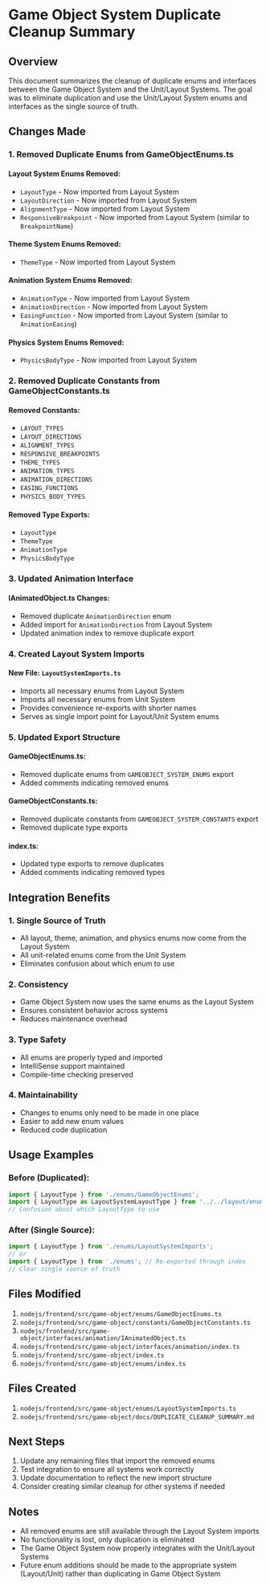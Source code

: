 # Game Object System Duplicate Cleanup Summary

## Overview
This document summarizes the cleanup of duplicate enums and interfaces between the Game Object System and the Unit/Layout Systems. The goal was to eliminate duplication and use the Unit/Layout System enums and interfaces as the single source of truth.

## Changes Made

### 1. Removed Duplicate Enums from GameObjectEnums.ts

#### Layout System Enums Removed:
- `LayoutType` - Now imported from Layout System
- `LayoutDirection` - Now imported from Layout System  
- `AlignmentType` - Now imported from Layout System
- `ResponsiveBreakpoint` - Now imported from Layout System (similar to `BreakpointName`)

#### Theme System Enums Removed:
- `ThemeType` - Now imported from Layout System

#### Animation System Enums Removed:
- `AnimationType` - Now imported from Layout System
- `AnimationDirection` - Now imported from Layout System
- `EasingFunction` - Now imported from Layout System (similar to `AnimationEasing`)

#### Physics System Enums Removed:
- `PhysicsBodyType` - Now imported from Layout System

### 2. Removed Duplicate Constants from GameObjectConstants.ts

#### Removed Constants:
- `LAYOUT_TYPES`
- `LAYOUT_DIRECTIONS` 
- `ALIGNMENT_TYPES`
- `RESPONSIVE_BREAKPOINTS`
- `THEME_TYPES`
- `ANIMATION_TYPES`
- `ANIMATION_DIRECTIONS`
- `EASING_FUNCTIONS`
- `PHYSICS_BODY_TYPES`

#### Removed Type Exports:
- `LayoutType`
- `ThemeType`
- `AnimationType`
- `PhysicsBodyType`

### 3. Updated Animation Interface

#### IAnimatedObject.ts Changes:
- Removed duplicate `AnimationDirection` enum
- Added import for `AnimationDirection` from Layout System
- Updated animation index to remove duplicate export

### 4. Created Layout System Imports

#### New File: `LayoutSystemImports.ts`
- Imports all necessary enums from Layout System
- Imports all necessary enums from Unit System
- Provides convenience re-exports with shorter names
- Serves as single import point for Layout/Unit System enums

### 5. Updated Export Structure

#### GameObjectEnums.ts:
- Removed duplicate enums from `GAMEOBJECT_SYSTEM_ENUMS` export
- Added comments indicating removed enums

#### GameObjectConstants.ts:
- Removed duplicate constants from `GAMEOBJECT_SYSTEM_CONSTANTS` export
- Removed duplicate type exports

#### index.ts:
- Updated type exports to remove duplicates
- Added comments indicating removed types

## Integration Benefits

### 1. Single Source of Truth
- All layout, theme, animation, and physics enums now come from the Layout System
- All unit-related enums come from the Unit System
- Eliminates confusion about which enum to use

### 2. Consistency
- Game Object System now uses the same enums as the Layout System
- Ensures consistent behavior across systems
- Reduces maintenance overhead

### 3. Type Safety
- All enums are properly typed and imported
- IntelliSense support maintained
- Compile-time checking preserved

### 4. Maintainability
- Changes to enums only need to be made in one place
- Easier to add new enum values
- Reduced code duplication

## Usage Examples

### Before (Duplicated):
```typescript
import { LayoutType } from './enums/GameObjectEnums';
import { LayoutType as LayoutSystemLayoutType } from '../../layout/enums/LayoutEnums';
// Confusion about which LayoutType to use
```

### After (Single Source):
```typescript
import { LayoutType } from './enums/LayoutSystemImports';
// or
import { LayoutType } from './enums'; // Re-exported through index
// Clear single source of truth
```

## Files Modified

1. `nodejs/frontend/src/game-object/enums/GameObjectEnums.ts`
2. `nodejs/frontend/src/game-object/constants/GameObjectConstants.ts`
3. `nodejs/frontend/src/game-object/interfaces/animation/IAnimatedObject.ts`
4. `nodejs/frontend/src/game-object/interfaces/animation/index.ts`
5. `nodejs/frontend/src/game-object/index.ts`
6. `nodejs/frontend/src/game-object/enums/index.ts`

## Files Created

1. `nodejs/frontend/src/game-object/enums/LayoutSystemImports.ts`
2. `nodejs/frontend/src/game-object/docs/DUPLICATE_CLEANUP_SUMMARY.md`

## Next Steps

1. Update any remaining files that import the removed enums
2. Test integration to ensure all systems work correctly
3. Update documentation to reflect the new import structure
4. Consider creating similar cleanup for other systems if needed

## Notes

- All removed enums are still available through the Layout System imports
- No functionality is lost, only duplication is eliminated
- The Game Object System now properly integrates with the Unit/Layout Systems
- Future enum additions should be made to the appropriate system (Layout/Unit) rather than duplicating in Game Object System
